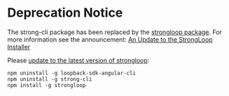 # Deprecation Notice

The strong-cli package has been replaced by the
[strongloop package](https://www.npmjs.com/package/strongloop).
For more information see the announcement:
[An Update to the StrongLoop Installer](http://strongloop.com/strongblog/update-to-installer/)

Please [update to the latest version of strongloop](http://docs.strongloop.com/display/SL/Updating+to+the+latest+version):

    npm uninstall -g loopback-sdk-angular-cli
    npm uninstall -g strong-cli
    npm install -g strongloop
